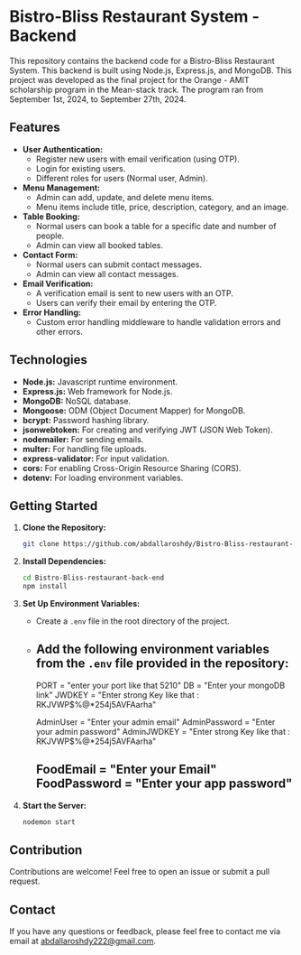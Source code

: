 # Bistro-Bliss Restaurant System - Backend

This repository contains the backend code for a Bistro-Bliss Restaurant System. This backend is built using Node.js, Express.js, and MongoDB.  This project was developed as the final project for the Orange - AMIT scholarship program in the Mean-stack track. The program ran from September 1st, 2024, to September 27th, 2024.

## Features

* **User Authentication:**
    * Register new users with email verification (using OTP).
    * Login for existing users.
    * Different roles for users (Normal user, Admin).
* **Menu Management:**
    * Admin can add, update, and delete menu items.
    * Menu items include title, price, description, category, and an image.
* **Table Booking:**
    * Normal users can book a table for a specific date and number of people.
    * Admin can view all booked tables.
* **Contact Form:**
    * Normal users can submit contact messages.
    * Admin can view all contact messages.
* **Email Verification:**
    * A verification email is sent to new users with an OTP.
    * Users can verify their email by entering the OTP.
* **Error Handling:**
    * Custom error handling middleware to handle validation errors and other errors.

## Technologies

* **Node.js:** Javascript runtime environment.
* **Express.js:** Web framework for Node.js.
* **MongoDB:** NoSQL database.
* **Mongoose:** ODM (Object Document Mapper) for MongoDB.
* **bcrypt:** Password hashing library.
* **jsonwebtoken:** For creating and verifying JWT (JSON Web Token).
* **nodemailer:** For sending emails.
* **multer:** For handling file uploads.
* **express-validator:** For input validation.
* **cors:** For enabling Cross-Origin Resource Sharing (CORS).
* **dotenv:** For loading environment variables.

## Getting Started

1. **Clone the Repository:**
   ```bash
   git clone https://github.com/abdallaroshdy/Bistro-Bliss-restaurant-back-end.git
   ```
   
2. **Install Dependencies:**
   ```bash
   cd Bistro-Bliss-restaurant-back-end
   npm install
   ```

3. **Set Up Environment Variables:**
   * Create a `.env` file in the root directory of the project.
   * Add the following environment variables from the `.env` file provided in the repository:
     -------------------------------------------------------
     PORT = "enter your port like that 5210"
     DB = "Enter your mongoDB link"
     JWDKEY = "Enter strong Key like that : RKJVWP$%@*254j5AVFAarha"
      
     AdminUser = "Enter your admin email"
     AdminPassword = "Enter your admin password"
     AdminJWDKEY = "Enter strong Key like that : RKJVWP$%@*254j5AVFAarha"
      
     FoodEmail = "Enter your Email"
     FoodPassword = "Enter your app password"
     -------------------------------------------------------
     
4. **Start the Server:**
   ```bash
   nodemon start
   ```

## Contribution

Contributions are welcome! Feel free to open an issue or submit a pull request.

## Contact

If you have any questions or feedback, please feel free to contact me via email at abdallaroshdy222@gmail.com.
